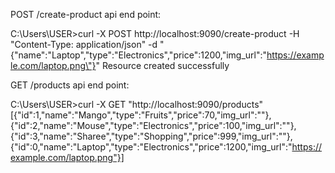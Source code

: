 
POST  /create-product api end point:

 C:\Users\USER>curl -X POST http://localhost:9090/create-product -H "Content-Type: application/json" -d "{\"name\":\"Laptop\",\"type\":\"Electronics\",\"price\":1200,\"img_url\":\"https://example.com/laptop.png\"}"
Resource created successfully

GET /products api end point:

C:\Users\USER>curl -X GET "http://localhost:9090/products"
[{"id":1,"name":"Mango","type":"Fruits","price":70,"img_url":""},{"id":2,"name":"Mouse","type":"Electronics","price":100,"img_url":""},{"id":3,"name":"Sharee","type":"Shopping","price":999,"img_url":""},{"id":0,"name":"Laptop","type":"Electronics","price":1200,"img_url":"https://example.com/laptop.png"}]
